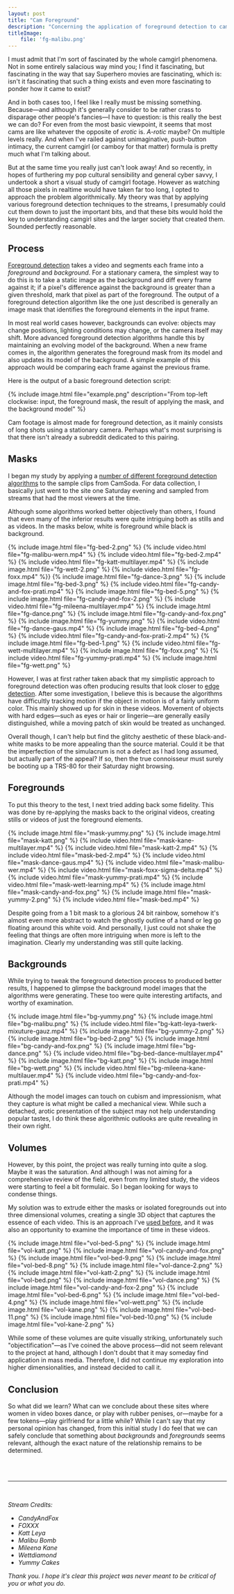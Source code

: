 ```yaml
---
layout: post
title: "Cam Foreground"
description: "Concerning the application of foreground detection to camgirl videos."
titleImage:
    file: 'fg-malibu.png'
---
```


I must admit that I'm sort of fascinated by the whole camgirl phenomena. Not in some entirely salacious way mind you; I find it fascinating, but fascinating in the way that say Superhero movies are fascinating, which is: isn't it fascinating that such a thing exists and even more fascinating to ponder how it came to exist?

And in both cases too, I feel like I really must be missing something. Because—and although it's generally consider to be rather crass to disparage other people's fancies—I have to question: is this really the best we can do? For even from the most basic viewpoint, it seems that most cams are like whatever the opposite of *erotic* is. *A-rotic* maybe? <!--arotic aortic aerobic aroticide--> On multiple levels really. And when I've railed against unimaginative, push-button intimacy, the current camgirl (or camboy for that matter) formula is pretty much what I'm talking about.

But at the same time you really just can't look away! And so recently, in hopes of furthering my pop cultural sensibility and general cyber savvy, I undertook a short a visual study of camgirl footage. However as watching all those pixels in realtime would have taken far too long, I opted to approach the problem algorithmically. My theory was that by applying various foreground detection techniques to the streams, I presumably could cut them down to just the important bits, and that these bits would hold the key to understanding camgirl sites and the larger society that created them. Sounded perfectly reasonable.

## Process
[Foreground detection](https://en.wikipedia.org/wiki/Foreground_detection) takes a video and segments each frame into a *foreground* and *background*. For a stationary camera, the simplest way to do this is to take a static image as the background and diff every frame against it; if a pixel's difference against the background is greater than a given threshold, mark that pixel as part of the foreground. The output of a foreground detection algorithm like the one just described is generally an image mask that identifies the foreground elements in the input frame.

In most real world cases however, backgrounds can evolve: objects may change positions, lighting conditions may change, or the camera itself may shift. More advanced foreground detection algorithms handle this by maintaining an evolving model of the background. When a new frame comes in, the algorithm generates the foreground mask from its model and also updates its model of the background. A simple example of this approach would be comparing each frame against the previous frame.

Here is the output of a basic foreground detection script:

{% include image.html file="example.png" description="From top-left clockwise: input, the foreground mask, the result of applying the mask, and the background model" %}

Cam footage is almost made for foreground detection, as it mainly consists of long shots using a stationary camera. Perhaps what's most surprising is that there isn't already a subreddit dedicated to this pairing. 

## Masks
I began my study by applying a [number of different foreground detection algorithms](https://github.com/andrewssobral/bgslibrary) to the sample clips from CamSoda. For data collection, I basically just went to the site one Saturday evening and sampled from streams that had the most viewers at the time.

Although some algorithms worked better objectively than others, I found that even many of the inferior results were quite intriguing both as stills and as videos. In the masks below, white is foreground while black is background.

{% include image.html file="fg-bed-2.png" %}
{% include video.html file="fg-malibu-wern.mp4" %}
{% include video.html file="fg-bed-2.mp4" %}
{% include video.html file="fg-katt-multilayer.mp4" %}
{% include image.html file="fg-wett-2.png" %}
{% include video.html file="fg-foxx.mp4" %}}
{% include image.html file="fg-dance-3.png" %}
{% include image.html file="fg-bed-3.png" %}
{% include video.html file="fg-candy-and-fox-prati.mp4" %}
{% include image.html file="fg-bed-5.png" %}
{% include image.html file="fg-candy-and-fox-2.png" %}
{% include video.html file="fg-mileena-multilayer.mp4" %}
{% include image.html file="fg-dance.png" %}
{% include image.html file="fg-candy-and-fox.png" %}
{% include image.html file="fg-yummy.png" %}
{% include video.html file="fg-dance-gaus.mp4" %}
{% include image.html file="fg-bed-4.png" %}
{% include video.html file="fg-candy-and-fox-prati-2.mp4" %}
{% include image.html file="fg-bed-1.png" %}
{% include video.html file="fg-wett-multilayer.mp4" %}
{% include image.html file="fg-foxx.png" %}
{% include video.html file="fg-yummy-prati.mp4" %}
{% include image.html file="fg-wett.png" %}

However, I was at first rather taken aback that my simplistic approach to foreground detection was often producing results that look closer to [edge detection](https://en.wikipedia.org/wiki/Edge_detection). After some investigation, I believe this is because the algorithms have difficultly tracking motion if the object in motion is of a fairly uniform color. This mainly showed up for skin in these videos. Movement of objects with hard edges—such as eyes or hair or lingerie—are generally easily distinguished, while a moving patch of skin would be treated as unchanged.

Overall though, I can't help but find the glitchy aesthetic of these black-and-white masks to be more appealing than the source material. Could it be that the imperfection of the simulacrum is not a defect as I had long assumed, but actually part of the appeal? If so, then the true connoisseur must surely be booting up a TRS-80 for their Saturday night browsing.

## Foregrounds
To put this theory to the test, I next tried adding back some fidelity. This was done by re-applying the masks back to the original videos, creating stills or videos of just the foreground elements.

{% include image.html file="mask-yummy.png" %}
{% include image.html file="mask-katt.png" %}
{% include video.html file="mask-kane-multilayer.mp4" %}
{% include video.html file="mask-katt-2.mp4" %}
{% include video.html file="mask-bed-2.mp4" %}
{% include video.html file="mask-dance-gaus.mp4" %}
{% include video.html file="mask-malibu-wer.mp4" %}
{% include video.html file="mask-foxx-sigma-delta.mp4" %}
{% include video.html file="mask-yummy-prati.mp4" %}
{% include video.html file="mask-wett-learning.mp4" %}
{% include image.html file="mask-candy-and-fox.png" %}
{% include image.html file="mask-yummy-2.png" %}
{% include video.html file="mask-bed.mp4" %}

Despite going from a 1 bit mask to a glorious 24 bit rainbow, somehow it's almost even more abstract to watch the ghostly outline of a hand or leg go floating around this white void. And personally, I just could not shake the feeling that things are often more intriguing when more is left to the imagination. Clearly my understanding was still quite lacking.

## Backgrounds
While trying to tweak the foreground detection process to produced better results, I happened to glimpse the background model images that the algorithms were generating. These too were quite interesting artifacts, and worthy of examination.

{% include image.html file="bg-yummy.png" %}
{% include image.html file="bg-malibu.png" %}
{% include video.html file="bg-katt-leya-twerk-mixuture-gauz.mp4" %}
{% include image.html file="bg-yummy-2.png" %}
{% include image.html file="bg-bed-2.png" %}
{% include image.html file="bg-candy-and-fox.png" %}
{% include image.html file="bg-dance.png" %}
{% include video.html file="bg-bed-dance-multilayer.mp4" %}
{% include image.html file="bg-katt.png" %}
{% include image.html file="bg-wett.png" %}
{% include video.html file="bg-mileena-kane-multilauer.mp4" %}
{% include video.html file="bg-candy-and-fox-prati.mp4" %}

Although the model images can touch on cubism and impressionism, what they capture is what might be called a mechanical view. While such a detached, arotic presentation of the subject may not help understanding popular tastes, I do think these algorithmic outlooks are quite revealing in their own right. 

## Volumes
However, by this point, the project was really turning into quite a slog. Maybe it was the saturation. And although I was not aiming for a comprehensive review of the field, even from my limited study, the videos were starting to feel a bit formulaic. So I began looking for ways to condense things.

My solution was to extrude either the masks or isolated foregrounds out into three dimensional volumes, creating a single 3D object that captures the essence of each video. This is an approach I've [used before](/mini-empires), and it was also an opportunity to examine the importance of time in these videos. <!-- AOEII and cam girls... keep it classy bro -->

{% include image.html file="vol-bed-5.png" %}
{% include image.html file="vol-katt.png" %}
{% include image.html file="vol-candy-and-fox.png" %}
{% include image.html file="vol-bed-9.png" %}
{% include image.html file="vol-bed-8.png" %}
{% include image.html file="vol-dance-2.png" %}
{% include image.html file="vol-katt-2.png" %}
{% include image.html file="vol-bed.png" %}
{% include image.html file="vol-dance.png" %}
{% include image.html file="vol-candy-and-fox-2.png" %}
{% include image.html file="vol-bed-6.png" %}
{% include image.html file="vol-bed-4.png" %}
{% include image.html file="vol-wett.png" %}
{% include image.html file="vol-kane.png" %}
{% include image.html file="vol-bed-11.png" %}
{% include image.html file="vol-bed-10.png" %}
{% include image.html file="vol-kane-2.png" %}

While some of these volumes are quite visually striking, unfortunately such "objectification"—as I've coined the above process—did not seem relevant to the project at hand, although I don't doubt that it may someday find application in mass media. Therefore, I did not continue my exploration into higher dimensionalities, and instead decided to call it. <!--I thought for a long time about how to do this project in a way that itself would not just be more objectification, until I realized that was impossible. It would also miss the point. So instead I decided to attempt a commentary on objectification through objectification. That's logic! -->

## Conclusion
So what did we learn? What can we conclude about these sites where women in video boxes dance, or play with rubber penises, or—maybe for a few tokens—play girlfriend for a little while? While I can't say that my personal opinion has changed, from this initial study I do feel that we can safely conclude that something about *backgrounds* and *foregrounds* seems relevant, although the exact nature of the relationship remains to be determined.

<!-- I've wanted to do a modded reality project about camgirls but never had the time or courage to actually try pulling it off. Maybe one day, because honestly you ain't seen a real "cam girl" yet -->

<br>
<br>

---

<br>

*Stream Credits:*

- *CandyAndFox*
- *FOXXX*
- *Katt Leya*
- *Malibu Bomb*
- *Mileena Kane*
- *Wettdiamond*
- *Yummy Cakes*
<!-- Plus the woman wearing red and the woman in the black stockings. The recording cut out early so I didn't capture their screennames, which I admit looks really bad. -->

*Thank you. I hope it's clear this project was never meant to be critical of you or what you do.*


